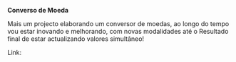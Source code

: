 **Converso de Moeda**

Mais um projecto elaborando um conversor de moedas, ao longo do tempo vou estar inovando e melhorando, com novas modalidades até o Resultado final de estar actualizando valores simultâneo!

Link: 